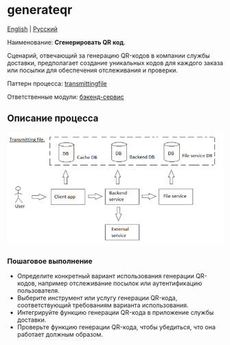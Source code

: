 # generateqr

[English](generateqr.md) | [Русский](generateqr.ru.md)

Наименование: **Сгенерировать QR код**.

Сценарий, отвечающий за генерацию QR-кодов в компании службы доставки, предполагает создание уникальных кодов для каждого заказа или посылки для обеспечения отслеживания и проверки.

Паттерн процесса: [transmittingfile](../../processpatterns/transmittingfile.ru.md)

Ответственные модули: [бэкенд-сервис](../../backend/fileservice.ru.md)

## Описание процесса

![transmittingfile_overall](../../img/transmittingfile_overall.png)

### Пошаговое выполнение

- Определите конкретный вариант использования генерации QR-кодов, например отслеживание посылок или аутентификацию пользователя.
- Выберите инструмент или услугу генерации QR-кода, соответствующий требованиям варианта использования.
- Интегрируйте функцию генерации QR-кода в приложение службы доставки.
- Проверьте функцию генерации QR-кода, чтобы убедиться, что она работает должным образом.
